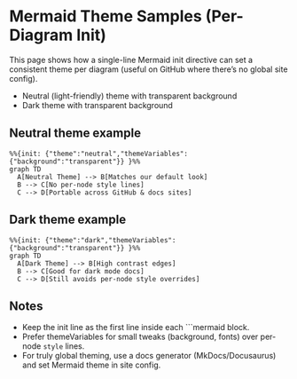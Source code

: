 # Mermaid Theme Samples (Per-Diagram Init)

This page shows how a single-line Mermaid init directive can set a consistent theme per diagram (useful on GitHub where there’s no global site config).

- Neutral (light-friendly) theme with transparent background
- Dark theme with transparent background

## Neutral theme example

```mermaid
%%{init: {"theme":"neutral","themeVariables":{"background":"transparent"}} }%%
graph TD
  A[Neutral Theme] --> B[Matches our default look]
  B --> C[No per-node style lines]
  C --> D[Portable across GitHub & docs sites]
```

## Dark theme example

```mermaid
%%{init: {"theme":"dark","themeVariables":{"background":"transparent"}} }%%
graph TD
  A[Dark Theme] --> B[High contrast edges]
  B --> C[Good for dark mode docs]
  C --> D[Still avoids per-node style overrides]
```

## Notes
- Keep the init line as the first line inside each ```mermaid block.
- Prefer themeVariables for small tweaks (background, fonts) over per-node `style` lines.
- For truly global theming, use a docs generator (MkDocs/Docusaurus) and set Mermaid theme in site config.
